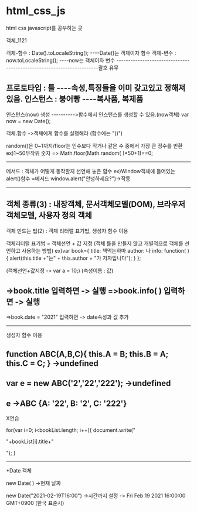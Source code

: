 # html_css_js
html css javascript를 공부하는 곳

객체_1121

객체-함수 : Date().toLocaleString(); ----Date()는 객체이자 함수
객체-변수 : now.toLocaleString();   ----now는 객체이자 변수
----------------------------------------------------------------------괄호 유무

프로토타입 : 틀	----속성,특징들을 이미 갖고있고 정해져있음.
인스턴스 : 붕어빵	----복사품, 복제품
------------------------------------------------------------------------

인스턴스(now) 생성 ---------->함수에서 인스턴스를 생성할 수 있음.(now객체)
var now = new Date();


객체.함수
->객체에게 함수를 실행해라 (함수에는 "()")

random()은 0~1까지/floor는 인수보다 작거나 같은 수 중에서 가장 큰 정수를 반환
ex)1~50무작위 숫자 => Math.floor(Math.random( )*50+1)==0;

------------------------------------------------------------------------
메서드 : 객체가 어떻게 동작할지 선언해 놓은 함수
ex)Window객체에 들어있는 alert()함수 =메서드
	window.alert("안녕하세요?")->작동

-------------------------------------------------------------------------
객체 종류(3) : 내장객체, 문서객체모델(DOM), 브라우저 객체모델, 사용자 정의 객체
-------------------------------------------------------------------------
객체 만드는 법(2) : 객체 리터럴 표기법, 생성자 함수 이용

객체리터럴 표기법 = 객체선언 + 값 지정	
(객체 틀을 만들지 않고 개별적으로 객체를 선언하고 사용하는 방법)
ex)var book={
	title: 책먹는하마
	author: 나
	info: function( ) {
			alert(this.title +"는" + this.author + "가 저자입니다"); 
		        }
	};

(객체선언+값지정 -> var a = 10;)
		(속성이름 : 값)

=>book.title    입력하면 -> 실행
=>book.info( ) 입력하면 -> 실행
---------------------------------------------------------------------------
=>book.date = "2021" 입력하면 -> date속성과 값 추가


----------------------------------------------------------------------------

생성자 함수 이용

function ABC(A,B,C){
this.A = B;
this.B = A;
this.C = C;
}
->undefined
---------------
var e = new ABC('2','22','222');
->undefined
---------------
e
->ABC {A: '22', B: '2', C: '222'}
-------------------------------------------------------------------------------








X연습

for(var i=0; i<bookList.length; i++){
	document.write("<p>"+bookList[i].title+"<p>");
	}














------------------------------------------------------------------------------


*Date 객체

new Date( )			->현재 날짜

new Date("2021-02-19T16:00") 	->시간까지 설정
-> Fri Feb 19 2021 16:00:00 GMT+0900 (한국 표준시)
